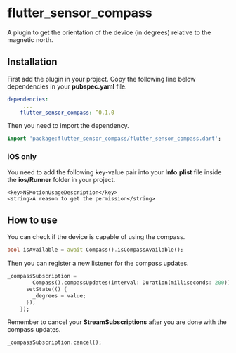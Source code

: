 # flutter_sensor_compass

A plugin to get the orientation of the device (in degrees) relative to the magnetic north.

## Installation

First add the plugin in your project. 
Copy the following line below dependencies in your **pubspec.yaml** file.

```yaml
dependencies:
     ...
    flutter_sensor_compass: ^0.1.0
```

Then you need to import the dependency.

```dart
import 'package:flutter_sensor_compass/flutter_sensor_compass.dart';
```

### iOS only

You need to add the following key-value pair into your **Info.plist** file inside the **ios/Runner** folder in your project.

```plist
<key>NSMotionUsageDescription</key>
<string>A reason to get the permission</string>
```

## How to use

You can check if the device is capable of using the compass.

```dart
bool isAvailable = await Compass().isCompassAvailable();
```

Then you can register a new listener for the compass updates.

```dart
_compassSubscription =
        Compass().compassUpdates(interval: Duration(milliseconds: 200)).listen((value) {
      setState(() {
        _degrees = value;
      });
    });
```

Remember to cancel your **StreamSubscriptions** after you are done with 
the compass updates.

```dart
_compassSubscription.cancel();
```